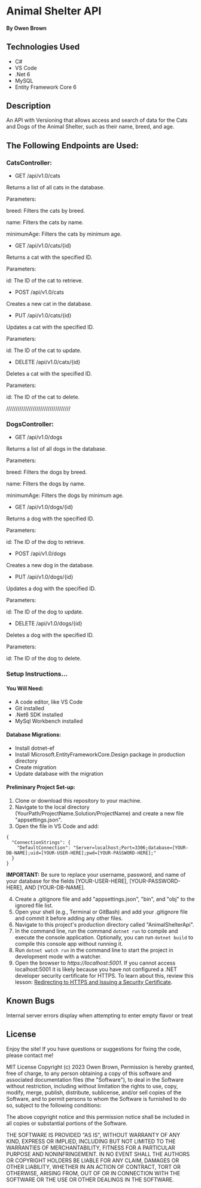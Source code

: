 # Animal Shelter API

#### By Owen Brown

## Technologies Used

* C#
* VS Code
* .Net 6
* MySQL
* Entity Framework Core 6
 

## Description
An API with Versioning that allows access and search of data for the Cats and Dogs of the Animal Shelter, such as their name, breed, and age.

## The Following Endpoints are Used: 
### CatsController:

* GET /api/v1.0/cats

Returns a list of all cats in the database.

Parameters:

breed: Filters the cats by breed.

name: Filters the cats by name.

minimumAge: Filters the cats by minimum age.

* GET /api/v1.0/cats/{id}

Returns a cat with the specified ID.

Parameters:

id: The ID of the cat to retrieve.

* POST /api/v1.0/cats

Creates a new cat in the database.

* PUT /api/v1.0/cats/{id}

Updates a cat with the specified ID.

Parameters:

id: The ID of the cat to update.

* DELETE /api/v1.0/cats/{id}

Deletes a cat with the specified ID.

Parameters:

id: The ID of the cat to delete.

//////////////////////////////////

### DogsController:

* GET /api/v1.0/dogs

Returns a list of all dogs in the database.

Parameters:

breed: Filters the dogs by breed.

name: Filters the dogs by name.

minimumAge: Filters the dogs by minimum age.

* GET /api/v1.0/dogs/{id}

Returns a dog with the specified ID.

Parameters:

id: The ID of the dog to retrieve.

* POST /api/v1.0/dogs

Creates a new dog in the database.

* PUT /api/v1.0/dogs/{id}

Updates a dog with the specified ID.

Parameters:

id: The ID of the dog to update.

* DELETE /api/v1.0/dogs/{id}

Deletes a dog with the specified ID.

Parameters:

id: The ID of the dog to delete.

### Setup Instructions...

#### You Will Need: 

* A code editor, like VS Code
* Git installed
* .Net6 SDK installed
* MySql Workbench installed

#### Database Migrations:
* Install dotnet-ef 
* Install Microsoft.EntityFrameworkCore.Design package in production directory
* Create migration
* Update database with the migration

#### Preliminary Project Set-up:
1. Clone or download this repository to your machine.
2. Navigate to the local directory (YourPath/ProjectName.Solution/ProjectName) and create a new file "appsettings.json".
3. Open the file in VS Code and add:
  ```
  {
    "ConnectionStrings": {
      "DefaultConnection": "Server=localhost;Port=3306;database=[YOUR-DB-NAME];uid=[YOUR-USER-HERE];pwd=[YOUR-PASSWORD-HERE];"
    }
  }
  ```

**IMPORTANT:** Be sure to replace your username, password, and name of your database for the fields [YOUR-USER-HERE], [YOUR-PASSWORD-HERE], AND [YOUR-DB-NAME].

4. Create a .gitignore file and add "appsettings.json", "bin", and "obj" to the ignored file list.  
5. Open your shell (e.g., Terminal or GitBash) and add your .gitignore file and commit it before adding any other files. 
6. Navigate to this project's production directory called "AnimalShelterApi". 
3. In the command line, run the command `dotnet run` to compile and execute the console application. Optionally, you can run `dotnet build` to compile this console app without running it. 
6. Run `dotnet watch run` in the command line to start the project in development mode with a watcher.
7. Open the browser to _https://localhost:5001_. If you cannot access localhost:5001 it is likely because you have not configured a .NET developer security certificate for HTTPS. To learn about this, review this lesson: [Redirecting to HTTPS and Issuing a Security Certificate](https://www.learnhowtoprogram.com/c-and-net/basic-web-applications/redirecting-to-https-and-issuing-a-security-certificate).

## Known Bugs

Internal server errors display when attempting to enter empty flavor or treat

## License
Enjoy the site! If you have questions or suggestions for fixing the code, please contact me!

MIT License Copyright (c) 2023 Owen Brown, Permission is hereby granted, free of charge, to any person obtaining a copy of this software and associated documentation files (the "Software"), to deal in the Software without restriction, including without limitation the rights to use, copy, modify, merge, publish, distribute, sublicense, and/or sell copies of the Software, and to permit persons to whom the Software is furnished to do so, subject to the following conditions:

The above copyright notice and this permission notice shall be included in all copies or substantial portions of the Software.

THE SOFTWARE IS PROVIDED "AS IS", WITHOUT WARRANTY OF ANY KIND, EXPRESS OR IMPLIED, INCLUDING BUT NOT LIMITED TO THE WARRANTIES OF MERCHANTABILITY, FITNESS FOR A PARTICULAR PURPOSE AND NONINFRINGEMENT. IN NO EVENT SHALL THE AUTHORS OR COPYRIGHT HOLDERS BE LIABLE FOR ANY CLAIM, DAMAGES OR OTHER LIABILITY, WHETHER IN AN ACTION OF CONTRACT, TORT OR OTHERWISE, ARISING FROM, OUT OF OR IN CONNECTION WITH THE SOFTWARE OR THE USE OR OTHER DEALINGS IN THE SOFTWARE.